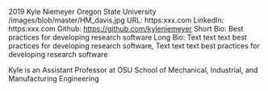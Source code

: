 2019
Kyle Niemeyer
Oregon State University
/images/blob/master/HM_davis.jpg
URL: https:xxx.com
LinkedIn: https:xxx.com
Github: https://github.com/kyleniemeyer
Short Bio: Best practices for developing research software
Long Bio: Text text text best practices for developing research software, Text text text best practices for developing research software

Kyle is an Assistant Professor at OSU School of Mechanical, Industrial, and Manufacturing Engineering
